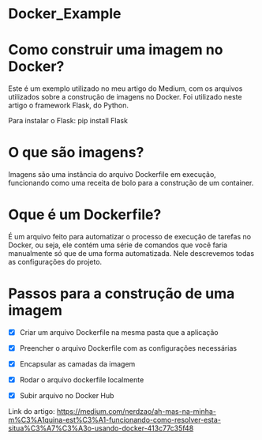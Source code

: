 # Docker_Example
# Como construir uma imagem no Docker?
Este é um exemplo utilizado no meu artigo do Medium, com os arquivos utilizados sobre a construção de imagens no Docker.
Foi utilizado neste artigo o framework Flask, do Python.

Para instalar o Flask:
pip install Flask

# O que são imagens?
Imagens são uma instância do arquivo Dockerfile em execução, funcionando como uma receita de bolo para a construção de um container.

# Oque é um Dockerfile?
É um arquivo feito para automatizar o processo de execução de tarefas no Docker, ou seja, ele contém uma série de comandos que você faria manualmente só que de uma forma automatizada.
Nele descrevemos todas as configurações do projeto.


# Passos para a construção de uma imagem
- [x] Criar um arquivo Dockerfile na mesma pasta que a aplicação
- [x] Preencher o arquivo Dockerfile com as configurações necessárias
- [x] Encapsular as camadas da imagem
- [x] Rodar o arquivo dockerfile localmente
- [x] Subir arquivo no Docker Hub


Link do artigo: https://medium.com/nerdzao/ah-mas-na-minha-m%C3%A1quina-est%C3%A1-funcionando-como-resolver-esta-situa%C3%A7%C3%A3o-usando-docker-413c77c35f48
